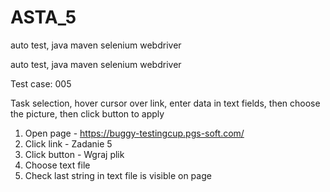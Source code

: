 # ASTA_5
 auto test, java maven selenium webdriver

auto test, java maven selenium webdriver

Test case: 005

Task selection, hover cursor over link, enter data in text fields, then choose the picture, then click button to apply

1) Open page - https://buggy-testingcup.pgs-soft.com/
2) Click link - Zadanie 5
3) Click button - Wgraj plik
4) Choose text file
5) Check last string in text file is visible on page